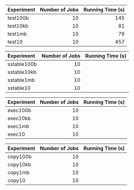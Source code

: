 Experiment | Number of Jobs | Running Time (s) 
:----------|---------------:|----------------:
test100b   |  10            |  145          
test10kb   |  10            |  81
test1mb    |  10            |  79
test10     |  10            |  457


Experiment | Number of Jobs | Running Time (s)
:----------|---------------:|----------------:
sstable100b   |  10            |  
sstable10kb   |  10            |  
sstable1mb    |  10            |  
sstable10     |  10            |  


Experiment | Number of Jobs | Running Time (s)
:----------|---------------:|----------------:
exec100b   |  10            |  
exec10kb   |  10            |  
exec1mb    |  10            |  
exec10     |  10            |  


Experiment | Number of Jobs | Running Time (s)
:----------|---------------:|----------------:
copy100b   |  10            |  
copy10kb   |  10            |  
copy1mb    |  10            |  
copy10     |  10            |  






